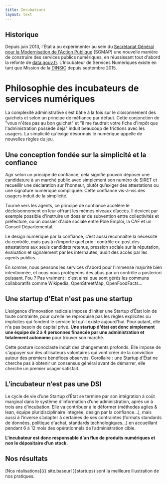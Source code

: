 ```yaml
---
title: Incubateurs
layout: text
---
```


## Historique

Depuis juin 2013, l’État a pu expérimenter au sein du [Secrétariat Général pour la Modernisation de l'Action Publique](https://modernisation.gouv.fr) (SGMAP) une nouvelle manière de construire des services publics numériques, en réussissant tout d'abord la refonte de [data.gouv.fr](https://data.gouv.fr). L'Incubateur de Services Numériques existe en tant que Mission de la <abbr title="Direction interministérielle du numérique et du système d'information et de communication">DINSIC</abbr> depuis septembre 2015.

# Philosophie des incubateurs de services numériques

La complexité administrative s’est bâtie à la fois sur le cloisonnement des guichets et selon un principe de méfiance par défaut. Cette conjonction de "vous n'êtes pas au bon guichet" et "il me faudrait votre fiche d'impôt que l'administration possède déjà" induit beaucoup de frictions avec les usagers. La simplicité qu'exige désormais le numérique appelle de nouvelles règles du jeu. 

## Une conception fondée sur la simplicité et la confiance

Agir selon un principe de confiance, cela signifie pouvoir déposer une candidature à un marché public avec simplement son numéro de SIRET et recueillir une déclaration sur l’honneur, plutôt qu’exiger des attestations ou une signature numérique compliquée. Cette confiance vis-à-vis des usagers induit de la simplicité. 

Tourné vers les agents, ce principe de confiance accélère le décloisonnement en leur offrant les mêmes niveaux d’accès. Il devient par exemple possible d'instruire un dossier de subvention entre collectivités et préfecture, ou un dossier d'aide sociale entre Pôle Emploi, la CAF et un Conseil Départemental.

Le design numérique par la confiance, c’est aussi reconnaître la nécessité du contrôle, mais pas à n'importe quel prix : contrôle ex-post des attestations aux seuls candidats retenus, pression sociale sur la réputation, évaluation et signalement par les internautes, audit des accès par les agents publics…

En somme, nous pensons les services d'abord pour l'immense majorité bien intentionnée, et nous nous protégeons des abus par un contrôle a posteriori puissant. Fou ? Pas vraiment : c'est ainsi que sont gérés les communs collaboratifs comme Wikipedia, OpenStreetMap, OpenFoodFacts…

## Une startup d'Etat n'est pas une startup

L’exigence d’innovation radicale impose d’initier une Startup d’État loin de toute contrainte, pour qu’elle ne reproduise pas les règles explicites ou implicites qui fondent le service tel qu'il existe aujourd'hui. Pour autant, elle n'a pas besoin de capital privé. **Une startup d'état est donc simplement une équipe de 2 à 4 personnes financée par une administration et totalement autonome** pour trouver son marché.

Cette posture iconoclaste induit des changements profonds. Elle impose de s'appuyer sur des utilisateurs volontaires qui vont créer de la conviction autour des premiers bénéfices observés. Corollaire : une Startup d’État ne cherche pas à obtenir un consensus général avant de démarrer, elle cherche un premier usager satisfait.


## L’incubateur n’est pas une DSI

Le cycle de vie d’une Startup d’État se termine par son intégration à coût marginal dans le système d’information d’une administration, après un à trois ans d’incubation. Elle va contribuer à le déformer (méthodes agiles & lean, équipe pluridisciplinaire intégrée, design par la confiance…), mais aussi à l’inverse s’adapter à certaines de ses contraintes (formats standards de données, politique d'achat, standards technologiques…) en accueillant pendant 6 à 12 mois des opérationnels de l’administration cible.

**L’incubateur est donc responsable d’un flux de produits numériques et non le dépositaire d’un stock.**


## Nos résultats

[Nos réalisations]({{ site.baseurl }}startups) sont la meilleure illustration de nos pratiques.

